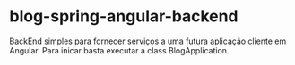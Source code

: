 # blog-spring-angular-backend
BackEnd simples para fornecer serviços a uma futura aplicação cliente em Angular. Para inicar basta executar a class BlogApplication.
